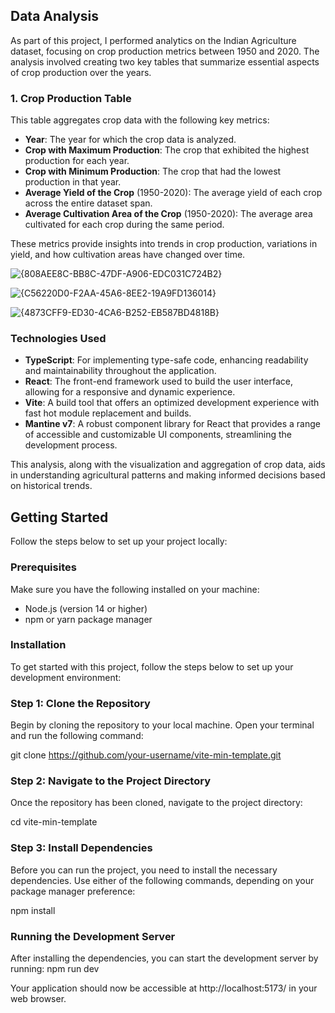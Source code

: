 ## Data Analysis  

As part of this project, I performed analytics on the Indian Agriculture dataset, focusing on crop production metrics between 1950 and 2020. The analysis involved creating two key tables that summarize essential aspects of crop production over the years.   

### 1. Crop Production Table  

This table aggregates crop data with the following key metrics:  

- **Year**: The year for which the crop data is analyzed.  
- **Crop with Maximum Production**: The crop that exhibited the highest production for each year.  
- **Crop with Minimum Production**: The crop that had the lowest production in that year.  
- **Average Yield of the Crop** (1950-2020): The average yield of each crop across the entire dataset span.  
- **Average Cultivation Area of the Crop** (1950-2020): The average area cultivated for each crop during the same period.  

These metrics provide insights into trends in crop production, variations in yield, and how cultivation areas have changed over time.  

![{808AEE8C-BB8C-47DF-A906-EDC031C724B2}](https://github.com/user-attachments/assets/f198902c-92a7-420c-b5cb-a4ea77c997d0)

![{C56220D0-F2AA-45A6-8EE2-19A9FD136014}](https://github.com/user-attachments/assets/b1c95589-8f2d-433a-abbd-47a06362a97e)

![{4873CFF9-ED30-4CA6-B252-EB587BD4818B}](https://github.com/user-attachments/assets/edb1c351-0d17-4259-af65-f9546b484807)



### Technologies Used  

- **TypeScript**: For implementing type-safe code, enhancing readability and maintainability throughout the application.  
- **React**: The front-end framework used to build the user interface, allowing for a responsive and dynamic experience.  
- **Vite**: A build tool that offers an optimized development experience with fast hot module replacement and builds.  
- **Mantine v7**: A robust component library for React that provides a range of accessible and customizable UI components, streamlining the development process.  

This analysis, along with the visualization and aggregation of crop data, aids in understanding agricultural patterns and making informed decisions based on historical trends.

## Getting Started  

Follow the steps below to set up your project locally:  

### Prerequisites  

Make sure you have the following installed on your machine:  

- Node.js (version 14 or higher)  
- npm or yarn package manager  

### Installation  

To get started with this project, follow the steps below to set up your development environment:  

### Step 1: Clone the Repository  
   
Begin by cloning the repository to your local machine. Open your terminal and run the following command:  
  
  git clone https://github.com/your-username/vite-min-template.git   

### Step 2: Navigate to the Project Directory
Once the repository has been cloned, navigate to the project directory:

cd vite-min-template  

### Step 3: Install Dependencies
Before you can run the project, you need to install the necessary dependencies. Use either of the following commands, depending on your package manager preference:

 npm install 

### Running the Development Server
After installing the dependencies, you can start the development server by running:
npm run dev  

Your application should now be accessible at http://localhost:5173/ in your web browser.
